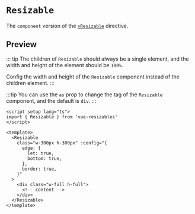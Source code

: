 <script setup>
import Resizable from '../components/components/Resizable.vue'
</script>

# `Resizable`

The `component` version of the [`vResizable`](/directives/) directive.

## Preview

<Resizable />

::: tip
The children of `Resizable` should always be a single element, and the width and height of the element should be `100%`.

Config the width and height of the `Resizable` component instead of the children element.
:::

:::tip
You can use the `as` prop to change the tag of the `Resizable` component, and the default is `div`.
:::

```vue
<script setup lang="ts">
import { Resizable } from 'vue-resizables'
</script>

<template>
  <Resizable
    class="w-300px h-300px" :config="{
      edge: {
        let: true,
        bottom: true,
      },
      border: true,
    }"
  >
    <div class="w-full h-full">
      <!-- content -->
    </div>
  </Resizable>
</template>
```
